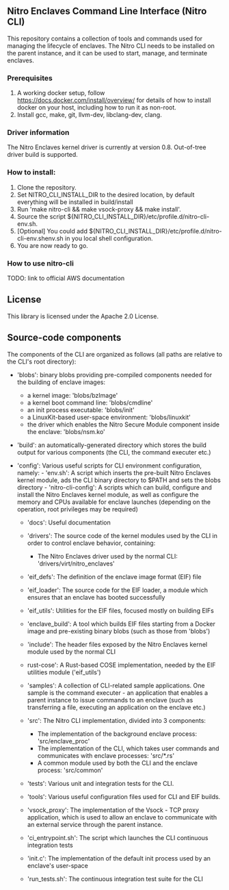 ## Nitro Enclaves Command Line Interface (Nitro CLI)

This repository contains a collection of tools and commands used for managing the lifecycle of enclaves. The Nitro CLI needs to be installed on the parent instance, and it can be used to start, manage, and terminate enclaves.  

### Prerequisites
  1. A working docker setup, follow https://docs.docker.com/install/overview/ for details of how to install docker on your host, including how to run it as non-root.
  2. Install gcc, make, git, llvm-dev, libclang-dev, clang.

### Driver information
  The Nitro Enclaves kernel driver is currently at version 0.8. Out-of-tree driver build is supported.

### How to install:
  1. Clone the repository.
  2. Set NITRO_CLI_INSTALL_DIR to the desired location, by default everything will be installed in build/install
  3. Run 'make nitro-cli && make vsock-proxy && make install'.
  4. Source the script ${NITRO_CLI_INSTALL_DIR}/etc/profile.d/nitro-cli-env.sh.
  5. [Optional] You could add ${NITRO_CLI_INSTALL_DIR}/etc/profile.d/nitro-cli-env.shenv.sh in you local shell configuration.
  6. You are now ready to go.

### How to use nitro-cli
 TODO: link to official AWS documentation

## License
  This library is licensed under the Apache 2.0 License.

## Source-code components
  The components of the CLI are organized as follows (all paths are relative to the CLI's root directory):

  - 'blobs': binary blobs providing pre-compiled components needed for the building of enclave images:
      - a kernel image: 'blobs/bzImage'
      - a kernel boot command line: 'blobs/cmdline'
      - an init process executable: 'blobs/init'
      - a LinuxKit-based user-space environment: 'blobs/linuxkit'
      - the driver which enables the Nitro Secure Module component inside the enclave: 'blobs/nsm.ko'

  - 'build': an automatically-generated directory which stores the build output for various components (the CLI, the command executer etc.)

- 'config': Various useful scripts for CLI environment configuration, namely:
      - 'env.sh': A script which inserts the pre-built Nitro Enclaves kernel module, ads the CLI binary directory to $PATH and sets the blobs directory
      - 'nitro-cli-config': A scripts which can build, configure and install the Nitro Enclaves kernel module, as well as configure the memory
          and CPUs available for enclave launches (depending on the operation, root privileges may be required)

  - 'docs': Useful documentation

  - 'drivers': The source code of the kernel modules used by the CLI in order to control enclave behavior, containing:
      - The Nitro Enclaves driver used by the normal CLI: 'drivers/virt/nitro_enclaves'

  - 'eif_defs': The definition of the enclave image format (EIF) file

  - 'eif_loader': The source code for the EIF loader, a module which ensures that an enclave has booted successfully

  - 'eif_utils': Utilities for the EIF files, focused mostly on building EIFs

  - 'enclave_build': A tool which builds EIF files starting from a Docker image and pre-existing binary blobs (such as those from 'blobs')

  - 'include': The header files exposed by the Nitro Enclaves kernel module used by the normal CLI

  - rust-cose': A Rust-based COSE implementation, needed by the EIF utilities module ('eif_utils')

  - 'samples': A collection of CLI-related sample applications. One sample is the command executer - an application that enables a parent
      instance to issue commands to an enclave (such as transferring a file, executing an application on the enclave etc.)

  - 'src': The Nitro CLI implementation, divided into 3 components:
      - The implementation of the background enclave process: 'src/enclave_proc'
      - The implementation of the CLI, which takes user commands and communicates with enclave processes: 'src/*.rs'
      - A common module used by both the CLI and the enclave process: 'src/common'

  - 'tests': Various unit and integration tests for the CLI.

  - 'tools': Various useful configuration files used for CLI and EIF builds.

  - 'vsock_proxy': The implementation of the Vsock - TCP proxy application, which is used to allow an enclave to communicate with an external service
          through the parent instance.

  - 'ci_entrypoint.sh': The script which launches the CLI continuous integration tests

  - 'init.c': The implementation of the default init process used by an enclave's user-space

  - 'run_tests.sh': The continuous integration test suite for the CLI
